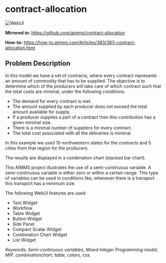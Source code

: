 # contract-allocation

![WebUI](https://img.shields.io/badge/UI-WebUI-success)

**Mirrored in:** https://github.com/aimms/contract-allocation

**How-to:** https://how-to.aimms.com/Articles/383/383-contract-allocation.html

## Problem Description

In this model we have a set of contracts, where every contract represents an amount of commodity that has to be supplied. The objective is to determine which of the producers will take care of which contract such that the total costs are minimal, under the following conditions:

- The demand for every contract is met.
- The amount supplied by each producer does not exceed the total amount available for supply.
- If a producer supplies a part of a contract then this contribution has a given minimal size.
- There is a minimal number of suppliers for every contract.
- The total cost associated with all the deliveries is minimal.

In this example we used 10 northwestern states for the contracts and 5 cities from that region for the producers.

The results are displayed in a combination chart (stacked bar chart).

This AIMMS project illustrates the use of a semi-continuous variable. A semi-continuous variable is either zero or within a certain range. This type of variables can be used in conditions like, whenever there is a transport this transport has a minimum size.

The following WebUI features are used:

- Text Widget
- Workflow
- Table Widget
- Button Widget
- Side Panel
- Compact Scalar Widget
- Combination Chart Widget
- List Widget

_Keywords: Semi-continuous variables, Mixed Integer Programming model, MIP, combinationchart, table, colors, css._